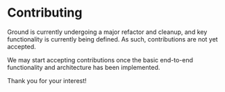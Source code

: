 # Contributing

Ground is currently undergoing a major refactor and cleanup, and key
functionality is currently being defined. As such, contributions are
not yet accepted.

We may start accepting contributions once the basic end-to-end functionality
and architecture has been implemented.

Thank you for your interest!
